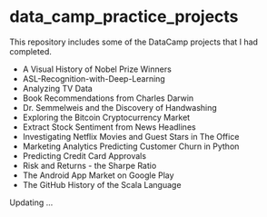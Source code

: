 # data_camp_practice_projects
This repository includes some of the DataCamp projects that I had completed. 
- A Visual History of Nobel Prize Winners
- ASL-Recognition-with-Deep-Learning
- Analyzing TV Data
- Book Recommendations from Charles Darwin
- Dr. Semmelweis and the Discovery of Handwashing
- Exploring the Bitcoin Cryptocurrency Market
- Extract Stock Sentiment from News Headlines
- Investigating Netflix Movies and Guest Stars in The Office
- Marketing Analytics Predicting Customer Churn in Python
- Predicting Credit Card Approvals
- Risk and Returns - the Sharpe Ratio
- The Android App Market on Google Play
- The GitHub History of the Scala Language

Updating ...